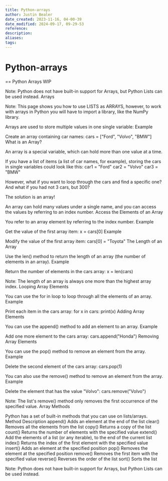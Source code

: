 ```yaml
---
title: Python-arrays
author: Justin Bealer
date_created: 2023-11-16, 04-00-39
date_modified: 2024-09-17, 09-29-53
reference: 
description: 
aliases: 
tags: 
---
```

# Python-arrays
== Python Arrays WIP

Note: Python does not have built-in support for Arrays, but Python Lists can be used instead.
Arrays

Note: This page shows you how to use LISTS as ARRAYS, however, to work with arrays in Python you will have to import a library, like the NumPy library.

Arrays are used to store multiple values in one single variable:
Example

Create an array containing car names:
cars = ["Ford", "Volvo", "BMW"]
What is an Array?

An array is a special variable, which can hold more than one value at a time.

If you have a list of items (a list of car names, for example), storing the cars in single variables could look like this:
car1 = "Ford"
car2 = "Volvo"
car3 = "BMW"

However, what if you want to loop through the cars and find a specific one? And what if you had not 3 cars, but 300?

The solution is an array!

An array can hold many values under a single name, and you can access the values by referring to an index number.
Access the Elements of an Array

You refer to an array element by referring to the index number.
Example

Get the value of the first array item:
x = cars[0]
Example

Modify the value of the first array item:
cars[0] = "Toyota"
The Length of an Array

Use the len() method to return the length of an array (the number of elements in an array).
Example

Return the number of elements in the cars array:
x = len(cars)

Note: The length of an array is always one more than the highest array index.
Looping Array Elements

You can use the for in loop to loop through all the elements of an array.
Example

Print each item in the cars array:
for x in cars:
  print(x)
Adding Array Elements

You can use the append() method to add an element to an array.
Example

Add one more element to the cars array:
cars.append("Honda")
Removing Array Elements

You can use the pop() method to remove an element from the array.
Example

Delete the second element of the cars array:
cars.pop(1)

You can also use the remove() method to remove an element from the array.
Example

Delete the element that has the value "Volvo":
cars.remove("Volvo")

Note: The list's remove() method only removes the first occurrence of the specified value.
Array Methods

Python has a set of built-in methods that you can use on lists/arrays.
Method 	Description
append()	Adds an element at the end of the list
clear()	Removes all the elements from the list
copy()	Returns a copy of the list
count()	Returns the number of elements with the specified value
extend()	Add the elements of a list (or any iterable), to the end of the current list
index()	Returns the index of the first element with the specified value
insert()	Adds an element at the specified position
pop()	Removes the element at the specified position
remove()	Removes the first item with the specified value
reverse()	Reverses the order of the list
sort()	Sorts the list

Note: Python does not have built-in support for Arrays, but Python Lists can be used instead.


